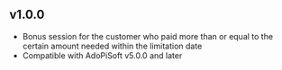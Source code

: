 ## v1.0.0
* Bonus session for the customer who paid more than or equal to the certain amount needed within the limitation date
* Compatible with AdoPiSoft v5.0.0 and later
